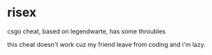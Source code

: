 # risex
 csgo cheat, based on legendwarte, has some throubles

this cheat doesn't work cuz my friend leave from coding and i'm lazy.
